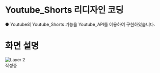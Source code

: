 # Youtube_Shorts 리디자인 코딩
● Youtube의 Youtube_Shorts 기능을 Youtube_API를 이용하여 구현하였습니다.<br>
# 화면 설명 #
![Layer 2](https://user-images.githubusercontent.com/118651919/218253693-8beb6c1f-1b84-4742-ad09-8f1f8991520d.png)<br>
작성중
